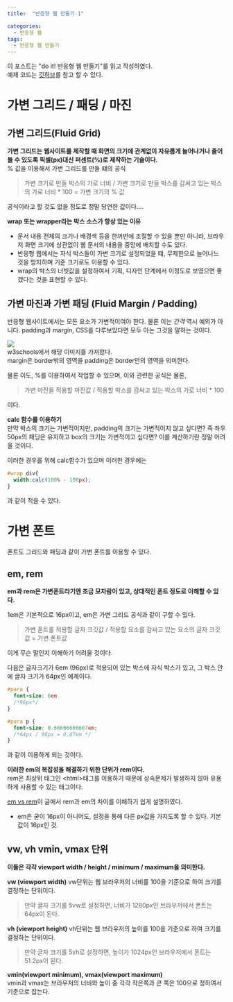 ```yaml
---
title:  "반응형 웹 만들기-1"

categories:
  - 반응형 웹
tags:
  - 반응형 웹 만들기
---
```

이 포스트는 "do it! 반응형 웹 만들기"를 읽고 작성하였다.  
예제 코드는 [깃허브](https://github.com/cloudbaby/Do-it-Responsive-Web-Design-Example)를 참고 할 수 있다.

# 가변 그리드 / 패딩 / 마진
## 가변 그리드(Fluid Grid)
__가변 그리드는 웹사이트를 제작할 때 화면의 크기에 관계없이 자유롭게 늘어나거나 줄어들 수 있도록 픽셀(px)대신 퍼센트(%)로 제작하는 기술이다.__  
% 값을 이용해서 가변 그리드를 만들 떄의 공식
> 가변 크기로 만들 박스의 가로 너비 / 가변 크기로 만들 박스를 감싸고 있는 박스의 가로 너비 * 100 = 가변 크기의 % 값   

공식이라고 할 것도 없을 정도로 정말 당연한 값이다....

__wrap 또는 wrapper라는 박스 소스가 항상 있는 이유__
 - 문서 내용 전체의 크기나 배경색 등을 한꺼번에 조절할 수 있을 뿐만 아니라, 브라우저 화면 크기에 상관없이 웹 문서의 내용을 중앙에 배치할 수도 있다. 
 - 반응형 웹에서는 자식 박스들이 가변 크기로 설정되었을 떄, 무제한으로 늘어나느 것을 방지하며 기준 크기로도 이용할 수 있다.
 - wrap의 박스의 너빗값을 설정하여서 기획, 디자인 단계에서 이정도로 보였으면 좋겠다는 것을 표현할 수 있다.

## 가변 마진과 가변 패딩 (Fluid Margin / Padding)
반응형 웹사이트에서는 모든 요소가 가변적이여야 한다. 물론 이는 _간격_ 역시 예외가 아니다. padding과 margin, CSS를 다루보았다면 모두 아는 그것을 말하는 것이다.

![](https://www.w3schools.com/css/box-model.gif)  
w3schools에서 해당 이미지를 가져왔다.  
margin은 border밖의 영역을 padding은 border안의 영역을 의미한다.

물론 이도, %를 이용하여서 작업할 수 있으며, 이와 관련한 공식은 물론,
> 가변 마진을 적용할 마진값 / 적용할 박스를 감싸고 있는 박스의 가로 너비 * 100

이다.

__calc 함수를 이용하기__  
만약 박스의 크기는 가변적이지만, padding의 크기는 가변적이지 않고 싶다면? 즉 좌우 50px의 패딩은 유지하고 box의 크기는 가변적이고 싶다면? 이를 계산하기란 정말 어려울 것이다.

이러한 경우를 위해 calc함수가 있으며 이러한 경우에는

```css
#wrap div{
  width:calc(100% - 100px);
}
```
과 같이 적을 수 있다.

# 가변 폰트
폰트도 그리드와 패딩과 같이 가변 폰트를 이용할 수 있다.

## em, rem
__em과 rem은 가변폰트라기엔 조금 모자람이 있고, 상대적인 폰트 정도로 이해할 수 있다.__

1em은 기본적으로 16px이고, em은 가변 그리드 공식과 같이 구할 수 있다.
> 가변 폰트를 적용할 글자 크깃값 / 적용할 요소를 감싸고 있는 요소의 글자 크깃값 = 가변 폰트값

이게 무슨 말인지 이해하기 어려울 것이다.

다음은 글자크기가 6em (96px)로 적용되어 있는 박스에 자식 박스가 있고, 그 박스 안에 글자 크기가 64px인 예제이다.
```css
#para {
  font-size: 6em
  /*96px*/
}

#para p {
  font-size: 0.66666666667em;
  /*64px / 96px = 0.67em */
}
```
과 같이 이용하게 되는 것이다.

__이러한 em의 복잡성을 해결하기 위한 단위가 rem이다.__  
rem은 최상위 태그인 \<html>태그를 이용하기 때문에 상속문제가 발생하지 않아 유용하게 사용할 수 있는 태그이다.

[em vs rem](https://jeongwooahn.medium.com/%EB%B2%88%EC%97%AD-rem-vs-em-5eac6122b8ea)이 글에서 rem과 em의 차이를 이해하기 쉽게 설명하였다.

+ em은 굳이 16px이 아니어도, 설정을 통해 다른 px값을 가지도록 할 수 있다. 기본값이 16px인 것.

## vw, vh vmin, vmax 단위
__이들은 각각 viewport width / height / minimum / maximum을 의미한다.__

__vw (viewport width)__
vw단위는 웹 브라우저의 너비를 100을 기준으로 하여 크기를 결정하는 단위이다.
> 만약 글자 크기를 5vw로 설정하면, 너비가 1280px인 브라우저에서 폰트는 64px이 된다.

__vh (viewport height)__
vh단위는 웹 브라우저의 높이를 100을 기준으로 하여 크기를 결정하는 단위이다.
> 만약 글자 크기를 5vh로 설정하면, 높이가 1024px인 브라우저에서 폰트는 51.2px이 된다.

__vmin(viewport minimum), vmax(viewport maximum)__  
vmin과 vmax는 브라우저의 너비와 높이 중 각각 작은쪽과 큰 쪽은 100으로 정하여서 기준으로 잡는다.